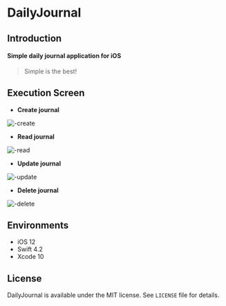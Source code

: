 # DailyJournal

## Introduction

#### Simple daily journal application for iOS   
> Simple is the best!    

## Execution Screen

- **Create journal**

![-create](https://user-images.githubusercontent.com/26243835/50221021-3d21fb80-03d7-11e9-8dc9-578df3ce25ca.gif)

- **Read journal**

![-read](https://user-images.githubusercontent.com/26243835/50221089-6e023080-03d7-11e9-9b93-d514143fd995.gif)

- **Update journal**

![-update](https://user-images.githubusercontent.com/26243835/50221327-1a441700-03d8-11e9-80b8-da4be7dc2e7c.gif)

- **Delete journal**

![-delete](https://user-images.githubusercontent.com/26243835/50221134-8a9e6880-03d7-11e9-9ae9-ff3aaff5fc44.gif)

## Environments

- iOS 12
- Swift 4.2
- Xcode 10

## License
DailyJournal is available under the MIT license. 
See `LICENSE` file for details.
